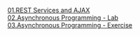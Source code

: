 <a href="https://github.com/HristoShabanakov/JavaScriptCore/tree/master/JS%20Apps%20-%20July%202019/01.REST%20Services%20and%20AJAX"> 01.REST Services and AJAX </a><br>
<a href="https://github.com/HristoShabanakov/JavaScriptCore/tree/master/JS%20Apps%20-%20July%202019/02.Asynchronous%20Programming%20-%20Lab"> 02.Asynchronous Programming - Lab </a><br>
<a href="https://github.com/HristoShabanakov/JavaScriptCore/tree/master/JS%20Apps%20-%20July%202019/03.Asynchronous%20Programming%20-%20Exercise"> 03.Asynchronous Programming - Exercise </a><br>
